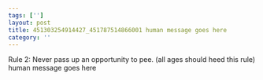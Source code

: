 ```yaml
---
tags: ['']
layout: post
title: 451303254914427_451787514866001 human message goes here
category: ''
---
```

Rule 2: Never pass up an opportunity to pee. (all ages should heed this rule)
human message goes here
